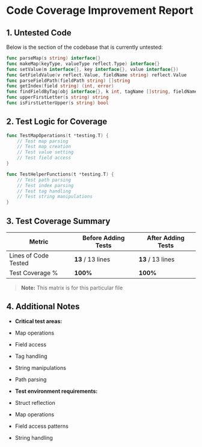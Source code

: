 
# Code Coverage Improvement Report

## 1. Untested Code

Below is the section of the codebase that is currently untested:

```go
func parseMap(s string) interface{}
func makeMap(keyType, valueType reflect.Type) interface{}
func setValue(m interface{}, key interface{}, value interface{})
func GetFieldValue(v reflect.Value, fieldName string) reflect.Value
func parseFieldPath(fieldPath string) []string
func getIndex(field string) (int, error)
func findFieldByTag(obj interface{}, k int, tagName []string, fieldNames []string)
func upperFirstLetter(s string) string
func isFirstLetterUpper(s string) bool
```

## 2. Test Logic for Coverage

```go
func TestMapOperations(t *testing.T) {
    // Test map parsing
    // Test map creation
    // Test value setting
    // Test field access
}

func TestHelperFunctions(t *testing.T) {
    // Test path parsing
    // Test index parsing
    // Test tag handling
    // Test string manipulations
}
```



## 3. Test Coverage Summary

| Metric            | Before Adding Tests | After Adding Tests |
|------------------|-------------------|------------------|
| Lines of Code Tested | **13** / 13 lines | **13** / 13 lines |
| Test Coverage %   | **100%** | **100%** |

> **Note:** This matrix is for this particular file

## 4. Additional Notes

- **Critical test areas:**

- Map operations
- Field access
- Tag handling
- String manipulations
- Path parsing

- **Test environment requirements:**

- Struct reflection
- Map operations
- Field access patterns
- String handling